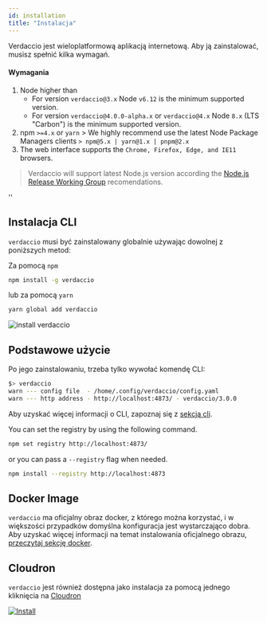 ```yaml
---
id: installation
title: "Instalacja"
---
```


Verdaccio jest wieloplatformową aplikacją internetową. Aby ją zainstalować, musisz spełnić kilka wymagań.

#### Wymagania

1. Node higher than 
    - For version `verdaccio@3.x` Node `v6.12` is the minimum supported version.
    - For version `verdaccio@4.0.0-alpha.x` or `verdaccio@4.x` Node `8.x` (LTS "Carbon") is the minimum supported version.
2. npm `>=4.x` or `yarn` > We highly recommend use the latest Node Package Managers clients `> npm@5.x | yarn@1.x | pnpm@2.x`
3. The web interface supports the `Chrome, Firefox, Edge, and IE11` browsers.

> Verdaccio will support latest Node.js version according the [Node.js Release Working Group](https://github.com/nodejs/Release) recomendations.

<div id="codefund">''</div>

## Instalacja CLI

`verdaccio` musi być zainstalowany globalnie używając dowolnej z poniższych metod:

Za pomocą `npm`

```bash
npm install -g verdaccio
```

lub za pomocą `yarn`

```bash
yarn global add verdaccio
```

![install verdaccio](assets/install_verdaccio.gif)

## Podstawowe użycie

Po jego zainstalowaniu, trzeba tylko wywołać komendę CLI:

```bash
$> verdaccio
warn --- config file  - /home/.config/verdaccio/config.yaml
warn --- http address - http://localhost:4873/ - verdaccio/3.0.0
```

Aby uzyskać więcej informacji o CLI, zapoznaj się z [sekcją cli](cli.md).

You can set the registry by using the following command.

```bash
npm set registry http://localhost:4873/
```

or you can pass a `--registry` flag when needed.

```bash
npm install --registry http://localhost:4873
```

## Docker Image

`verdaccio` ma oficjalny obraz docker, z którego można korzystać, i w większości przypadków domyślna konfiguracja jest wystarczająco dobra. Aby uzyskać więcej informacji na temat instalowania oficjalnego obrazu, [przeczytaj sekcję docker](docker.md).

## Cloudron

`verdaccio` jest również dostępna jako instalacja za pomocą jednego kliknięcia na [Cloudron](https://cloudron.io)

[![Install](https://cloudron.io/img/button.svg)](https://cloudron.io/button.html?app=org.eggertsson.verdaccio)